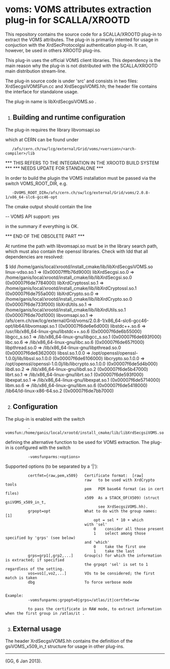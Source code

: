 
  voms: VOMS attributes extraction plug-in for SCALLA/XROOTD
  ==========================================================


  This repository contains the source code for a SCALLA/XROOTD plug-in to extract
  the VOMS attributes. The plug-in is primarily intented for usage in conjuction
  with the XrdSecProtocolgsi authentication plug-in. It can, however, be used in
  others XROOTD plug-ins.

  This plug-in uses the official VOMS client libraries. This dependency is the main
  reason why the plug-in is not distributed with the SCALLA/XROOTD main distribution
  stream-line.

  The plug-in source code is under 'src' and consists in two files: XrdSecgsiVOMSFun.cc
  and XrdSecgsiVOMS.hh; the header file contains the interface for standalone usage.  

  The plug-in name is libXrdSecgsiVOMS.so .

  
  1. Building and runtime configuration
     ----------------------------------
  
  The plug-in requires the library 
                                           libvomsapi.so
                                           
  which at CERN can be found under
  
       /afs/cern.ch/sw/lcg/external/Grid/voms/<version>/<arch-compiler>/lib

  *** THIS REFERS TO THE INTEGRATION IN THE XROOTD BUILD SYSTEM ***
  *** NEEDS UPDATE FOR STANDALONE ***
       
  In order to build the plugin the VOMS installation must be passed via the switch
  VOMS_ROOT_DIR, e.g.
  
       -DVOMS_ROOT_DIR=/afs/cern.ch/sw/lcg/external/Grid/voms/2.0.8-1/x86_64-slc6-gcc46-opt
       
  The cmake output should contain the line
  
  -- VOMS API support:  yes

  in the summary if everything is OK.

  *** END OF THE OBSOLETE PART ***

  
  At runtime the path with libvomsapi.so must be in the library search path, which must
  also contain the openssl libraries.
  Check with ldd that all dependencies are resolved:

  $ ldd /home/ganis/local/xrootd/install_cmake/lib/libXrdSecgsiVOMS.so
        linux-vdso.so.1 =>  (0x00007fffb76d9000)
        libXrdSecgsi.so.0 => /home/ganis/local/xrootd/install_cmake/lib/libXrdSecgsi.so.0 (0x00007f6de7784000)
        libXrdCryptossl.so.1 => /home/ganis/local/xrootd/install_cmake/lib/libXrdCryptossl.so.1 (0x00007f6de755a000)
        libXrdCrypto.so.0 => /home/ganis/local/xrootd/install_cmake/lib/libXrdCrypto.so.0 (0x00007f6de733f000)
        libXrdUtils.so.1 => /home/ganis/local/xrootd/install_cmake/lib/libXrdUtils.so.1 (0x00007f6de70d1000)
        libvomsapi.so.1 => /afs/cern.ch/sw/lcg/external/Grid/voms/2.0.8-1/x86_64-slc6-gcc46-opt/lib64/libvomsapi.so.1 (0x00007f6de6e6d000)
        libstdc++.so.6 => /usr/lib/x86_64-linux-gnu/libstdc++.so.6 (0x00007f6de6b55000)
        libgcc_s.so.1 => /lib/x86_64-linux-gnu/libgcc_s.so.1 (0x00007f6de693f000)
        libc.so.6 => /lib/x86_64-linux-gnu/libc.so.6 (0x00007f6de657f000)
        libpthread.so.0 => /lib/x86_64-linux-gnu/libpthread.so.0 (0x00007f6de6362000)
        libssl.so.1.0.0 => /opt/openssl/openssl-1.0.0j/lib/libssl.so.1.0.0 (0x00007f6de6106000)
        libcrypto.so.1.0.0 => /opt/openssl/openssl-1.0.0j/lib/libcrypto.so.1.0.0 (0x00007f6de5d4b000)
        libdl.so.2 => /lib/x86_64-linux-gnu/libdl.so.2 (0x00007f6de5b47000)
        librt.so.1 => /lib/x86_64-linux-gnu/librt.so.1 (0x00007f6de593f000)
        libexpat.so.1 => /lib/x86_64-linux-gnu/libexpat.so.1 (0x00007f6de5714000)
        libm.so.6 => /lib/x86_64-linux-gnu/libm.so.6 (0x00007f6de5418000)
        /lib64/ld-linux-x86-64.so.2 (0x00007f6de7bb7000)


   2. Configuration
      -------------
      
   The plug-in is enabled with the switch
   
              -vomsfun:/home/ganis/local/xrootd/install_cmake/lib/libXrdSecgsiVOMS.so

   defining the alternative function to be used for VOMS extraction.
   The plug-in is configured with the switch

              -vomsfunparms:<options>

   Supported options (to be separated by a '|'):
   
              certfmt={raw,pem,x509}   Certificate format:  [raw]
                                       raw   to be used with XrdCrypto tools
                                       pem   PEM base64 format (as in cert files)
                                       x509  As a STACK_OF(X509) (struct gsiVOMS_x509_in_t,
                                             see XrdSecgsiVOMS.hh).
              grpopt=opt               What to do with the group names:  [1]
                                           opt = sel * 10 + which
                                       with 'sel'
                                           0    consider all those present
                                           1    select among those specified by 'grps' (see below)
                                       and 'which'
                                           0    take the first one
                                           1    take the last
              grps=grp1[,grp2,...]     Group(s) for which the information is extracted; if specified
                                       the grpopt 'sel' is set to 1 regardless of the setting.
              vos=vo1[,vo2,...]        VOs to be considered; the first match is taken
              dbg                      To force verbose mode


    Example:
              -vomsfunparms:grpopt=0|grps=/atlas/it|certfmt=raw
              
              to pass the certificate in RAW mode, to extract information when the first group in /atlas/it .
 
 
   3. External usage
      --------------

   The header XrdSecgsiVOMS.hh contains the definition of the gsiVOMS_x509_in_t structure for usage
   in other plug-ins.
 
 -------------------------------------------------------------------------------------------------------------
 (GG, 6 Jan 2013). 


  